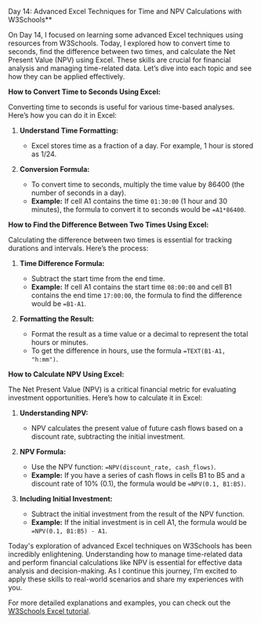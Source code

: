 Day 14: Advanced Excel Techniques for Time and NPV Calculations with W3Schools**

On Day 14, I focused on learning some advanced Excel techniques using resources from W3Schools. Today, I explored how to convert time to seconds, find the difference between two times, and calculate the Net Present Value (NPV) using Excel. These skills are crucial for financial analysis and managing time-related data. Let’s dive into each topic and see how they can be applied effectively.

**How to Convert Time to Seconds Using Excel:**

Converting time to seconds is useful for various time-based analyses. Here’s how you can do it in Excel:

1. **Understand Time Formatting:**
   - Excel stores time as a fraction of a day. For example, 1 hour is stored as 1/24.

2. **Conversion Formula:**
   - To convert time to seconds, multiply the time value by 86400 (the number of seconds in a day).
   - **Example:** If cell A1 contains the time `01:30:00` (1 hour and 30 minutes), the formula to convert it to seconds would be `=A1*86400`.

**How to Find the Difference Between Two Times Using Excel:**

Calculating the difference between two times is essential for tracking durations and intervals. Here’s the process:

1. **Time Difference Formula:**
   - Subtract the start time from the end time.
   - **Example:** If cell A1 contains the start time `08:00:00` and cell B1 contains the end time `17:00:00`, the formula to find the difference would be `=B1-A1`.

2. **Formatting the Result:**
   - Format the result as a time value or a decimal to represent the total hours or minutes.
   - To get the difference in hours, use the formula `=TEXT(B1-A1, "h:mm")`.

**How to Calculate NPV Using Excel:**

The Net Present Value (NPV) is a critical financial metric for evaluating investment opportunities. Here’s how to calculate it in Excel:

1. **Understanding NPV:**
   - NPV calculates the present value of future cash flows based on a discount rate, subtracting the initial investment.

2. **NPV Formula:**
   - Use the NPV function: `=NPV(discount_rate, cash_flows)`.
   - **Example:** If you have a series of cash flows in cells B1 to B5 and a discount rate of 10% (0.1), the formula would be `=NPV(0.1, B1:B5)`.

3. **Including Initial Investment:**
   - Subtract the initial investment from the result of the NPV function.
   - **Example:** If the initial investment is in cell A1, the formula would be `=NPV(0.1, B1:B5) - A1`.


Today's exploration of advanced Excel techniques on W3Schools has been incredibly enlightening. Understanding how to manage time-related data and perform financial calculations like NPV is essential for effective data analysis and decision-making. As I continue this journey, I’m excited to apply these skills to real-world scenarios and share my experiences with you.

For more detailed explanations and examples, you can check out the [W3Schools Excel tutorial](https://www.w3schools.com/excel/).




